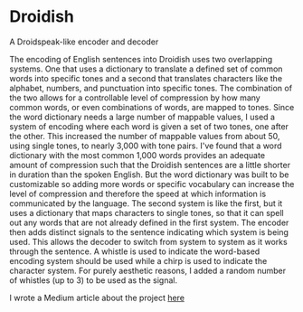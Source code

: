 # Droidish
A Droidspeak-like encoder and decoder 

The encoding of English sentences into Droidish uses two overlapping systems. One that uses a dictionary to translate a defined set of common words into specific tones and a second that translates characters like the alphabet, numbers, and punctuation into specific tones. The combination of the two allows for a controllable level of compression by how many common words, or even combinations of words, are mapped to tones. Since the word dictionary needs a large number of mappable values, I used a system of encoding where each word is given a set of two tones, one after the other. This increased the number of mappable values from about 50, using single tones, to nearly 3,000 with tone pairs. I've found that a word dictionary with the most common 1,000 words provides an adequate amount of compression such that the Droidish sentences are a little shorter in duration than the spoken English. But the word dictionary was built to be customizable so adding more words or specific vocabulary can increase the level of compression and therefore the speed at which information is communicated by the language.
The second system is like the first, but it uses a dictionary that maps characters to single tones, so that it can spell out any words that are not already defined in the first system. The encoder then adds distinct signals to the sentence indicating which system is being used. This allows the decoder to switch from system to system as it works through the sentence. A whistle is used to indicate the word-based encoding system should be used while a chirp is used to indicate the character system. For purely aesthetic reasons, I added a random number of whistles (up to 3) to be used as the signal.

I wrote a Medium article about the project [here](https://medium.com/@merwijas/the-utility-of-droidspeak-16ad4416d003)
